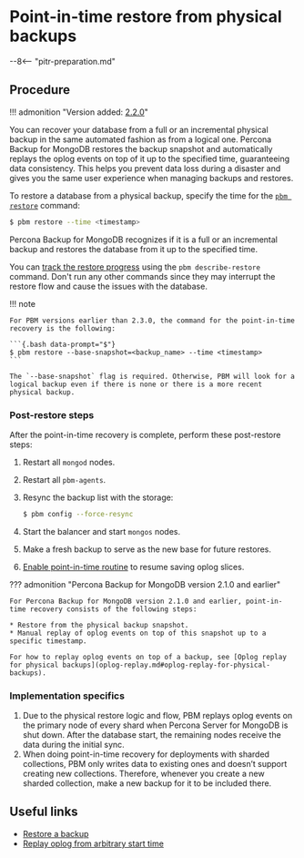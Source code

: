 # Point-in-time restore from physical backups

--8<-- "pitr-preparation.md"

## Procedure

!!! admonition "Version added: [2.2.0](../release-notes/2.2.0.md)"

You can recover your database from a full or an incremental physical backup in the same automated fashion as from a logical one. Percona Backup for MongoDB restores the backup snapshot and automatically replays the oplog events on top of it up to the specified time, guaranteeing data consistency. This helps you prevent data loss during a disaster and gives you the same user experience when managing backups and restores.    

To restore a database from a physical backup, specify the time for the [`pbm restore`](../reference/pbm-commands.md#pbm-restore) command:    

```{.bash data-prompt="$"}
$ pbm restore --time <timestamp> 
```    

Percona Backup for MongoDB recognizes if it is a full or an incremental backup and restores the database from it up to the specified time.     

You can [track the restore progress](restore-progress.md) using the `pbm describe-restore` command. Don't run any other commands since they may interrupt the restore flow and cause the issues with the database.


!!! note    

    For PBM versions earlier than 2.3.0, the command for the point-in-time recovery is the following:
        
    ```{.bash data-prompt="$"}
    $ pbm restore --base-snapshot=<backup_name> --time <timestamp>
    ```

    The `--base-snapshot` flag is required. Otherwise, PBM will look for a logical backup even if there is none or there is a more recent physical backup.    

### Post-restore steps

After the point-in-time recovery is complete, perform these post-restore steps:   

1. Restart all `mongod` nodes.    

2. Restart all `pbm-agents`.    

3. Resync the backup list with the storage:    

    ```{.bash data-prompt="$"}
    $ pbm config --force-resync
    ```    

4. Start the balancer and start `mongos` nodes.    
5. Make a fresh backup to serve as the new base for future restores.    

6. [Enable point-in-time routine](../features/point-in-time-recovery.md#enable-point-in-time-recovery) to resume saving oplog slices.    

??? admonition "Percona Backup for MongoDB version 2.1.0 and earlier"

    For Percona Backup for MongoDB version 2.1.0 and earlier, point-in-time recovery consists of the following steps:    

    * Restore from the physical backup snapshot.
    * Manual replay of oplog events on top of this snapshot up to a specific timestamp.    

    For how to replay oplog events on top of a backup, see [Oplog replay for physical backups](oplog-replay.md#oplog-replay-for-physical-backups).

### Implementation specifics

1. Due to the physical restore logic and flow, PBM replays oplog events on the primary node of every shard when Percona Server for MongoDB is shut down. After the database start, the remaining nodes receive the data during the initial sync.
2. When doing point-in-time recovery for deployments with sharded collections, PBM only writes data to existing ones and doesn’t support creating new collections. Therefore, whenever you create a new sharded collection, make a new backup for it to be included there.


## Useful links

* [Restore a backup](restore.md)
* [Replay oplog from arbitrary start time](oplog-replay.md)


